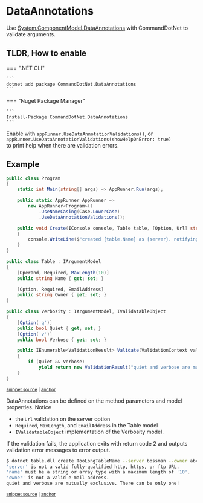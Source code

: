 # DataAnnotations

Use [System.ComponentModel.DataAnnotations](https://docs.microsoft.com/en-us/dotnet/api/system.componentmodel.dataannotations) with CommandDotNet to validate arguments.

## TLDR, How to enable 

=== ".NET CLI"

    ```
    dotnet add package CommandDotNet.DataAnnotations
    ```
    
=== "Nuget Package Manager"

    ```
    Install-Package CommandDotNet.DataAnnotations
    ```

Enable with `appRunner.UseDataAnnotationValidations()`, or `appRunner.UseDataAnnotationValidations(showHelpOnError: true)` <br/> to print help when there are validation errors.

## Example

<!-- snippet: data_annotations_validation -->
<a id='snippet-data_annotations_validation'></a>
```c#
public class Program
{
    static int Main(string[] args) => AppRunner.Run(args);

    public static AppRunner AppRunner =>
        new AppRunner<Program>()
            .UseNameCasing(Case.LowerCase)
            .UseDataAnnotationValidations();

    public void Create(IConsole console, Table table, [Option, Url] string server, Verbosity verbosity)
    {
        console.WriteLine($"created {table.Name} as {server}. notifying: {table.Owner}");
    }
}

public class Table : IArgumentModel
{
    [Operand, Required, MaxLength(10)]
    public string Name { get; set; }

    [Option, Required, EmailAddress]
    public string Owner { get; set; }
}

public class Verbosity : IArgumentModel, IValidatableObject
{
    [Option('q')]
    public bool Quiet { get; set; }
    [Option('v')]
    public bool Verbose { get; set; }

    public IEnumerable<ValidationResult> Validate(ValidationContext validationContext)
    {
        if (Quiet && Verbose)
            yield return new ValidationResult("quiet and verbose are mutually exclusive. There can be only one!");
    }
}
```
<sup><a href='https://github.com/bilal-fazlani/commanddotnet/blob/master/CommandDotNet.DocExamples/Arguments/Validation/Data_Annotations_Validation.cs#L13-L51' title='Snippet source file'>snippet source</a> | <a href='#snippet-data_annotations_validation' title='Start of snippet'>anchor</a></sup>
<!-- endSnippet -->

DataAnnotations can be defined on the method parameters and model properties. Notice 

* the `Url` validation on the server option
* `Required`, `MaxLength`, and `EmailAddress` in the Table model
* `IValidatableObject` implementation of the Verbosity model.

If the validation fails, the application exits with return code 2 and outputs validation error messages to error output.

<!-- snippet: data_annotations_validation_create_invalid -->
<a id='snippet-data_annotations_validation_create_invalid'></a>
```bash
$ dotnet table.dll create TooLongTableName --server bossman --owner abc -qv
'server' is not a valid fully-qualified http, https, or ftp URL.
'name' must be a string or array type with a maximum length of '10'.
'owner' is not a valid e-mail address.
quiet and verbose are mutually exclusive. There can be only one!
```
<sup><a href='https://github.com/bilal-fazlani/commanddotnet/blob/master/CommandDotNet.DocExamples/BashSnippets/data_annotations_validation_create_invalid.bash#L1-L7' title='Snippet source file'>snippet source</a> | <a href='#snippet-data_annotations_validation_create_invalid' title='Start of snippet'>anchor</a></sup>
<!-- endSnippet -->
